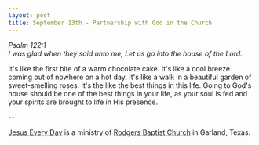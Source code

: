 ```yaml
---
layout: post
title: September 13th - Partnership with God in the Church
---
```


_Psalm 122:1  
I was glad when they said unto me, Let us go into the house of the
Lord._

It's like the first bite of a warm chocolate cake. It's like a cool
breeze coming out of nowhere on a hot day. It's like a walk in a
beautiful garden of sweet-smelling roses. It's the like the best
things in this life. Going to God's house should be one of the best
things in your life, as your soul is fed and your spirits are brought
to life in His presence.

 --

<a href=http://jesuseveryday.net>Jesus Every Day</a> is a ministry of <a href=http://rodgersbaptist.net>Rodgers Baptist Church</a> in Garland, Texas.
